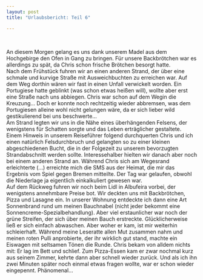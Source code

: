 ```yaml
---
layout: post
title: "Urlaubsbericht: Teil 6"

---
```


 

An diesem Morgen gelang es uns dank unserem Madel aus dem Hochgebirge den Ofen in Gang zu bringen. Für unsere Backbrötchen war es allerdings zu spät, da Chris schon frische Brötchen besorgt hatte.  
Nach dem Frühstück fuhren wir an einen anderen Strand, der über eine schmale und kurvige Straße mit Ausweichbuchten zu erreichen war. Auf dem Weg dorthin wären wir fast in einen Unfall verwickelt worden. Ein Portugiese hatte geblinkt (was schon etwas heißen will), wollte aber erst eine Straße nach uns abbiegen. Chris war schon auf dem Wegin die Kreuzung... Doch er konnte noch rechtzeitig wieder abbremsen, was dem Portugiesen alleine wohl nicht gelungen wäre, da er sich lieber wild gestikulierend bei uns beschwerte...   
Am Strand legten wir uns in die Nähe eines überhängenden Felsens, der wenigstens für Schatten sorgte und das Leben erträglicher gestaltete. Einem Hinweis in unserem Reiseführer folgend durchquerten Chris und ich einen natürlich Felsdurchbruch und gelangten so zu einer kleinen abgeschiedenen Bucht, die in der Folgezeit zu unserem bevorzugten Strandabschnitt werden sollte. Interessehalber hielten wir danach aber noch bei einem anderen Strand an. Während Chris sich am Wegesrand erleichterte (...) erreichte mich die SMS aus der Heimat, die mir das Ergebnis vom Spiel gegen Bremen mitteilte. Der Tag war gelaufen, obwohl die Niederlage ja eigentlich einkalkuliert gewesen war.  
Auf dem Rückweg fuhren wir noch beim Lidl in Albufeira vorbei, der wenigstens annehmbare Preise bot. Wir deckten uns mit Backbrötchen, Pizza und Lasagne ein. In unserer Wohnung entdeckte ich dann eine Art Sonnenbrand rund um meinen Bauchnabel (nicht jeder bekommt eine Sonnencreme-Spezialbehandlung). Aber viel erstaunlicher war noch der grüne Streifen, der sich über meinen Bauch erstreckte. Glücklicherweise ließ er sich einfach abwaschen. Aber woher er kam, ist mir weiterhin schleierhaft. Während meine Leseratte allen Mut zusammen nahm und meinen roten Pulli anprobierte, der ihr wirklich gut stand, machte ein Eiswagen mit seltsamen Tönen die Runde. Chris bekam von alldem nichts mit: Er lag im Bett und schlief. Zum Pizza-Essen kam er zwar nochmal kurz aus seinem Zimmer, kehrte dann aber schnell wieder zurück. Und als ich ihn zwei Minuten später noch einmal etwas fragen wollte, war er schon wieder eingepennt. Phänomenal...
